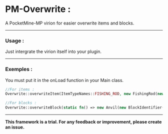 # PM-Overwrite :
A PocketMine-MP virion for easier overwrite items and blocks.

---

### Usage :
Just intergrate the virion itself into your plugin.

---

### Exemples :
You must put it in the onLoad function in your Main class.
```php
//For items :
Overwrite::overwriteItem(ItemTypeNames::FISHING_ROD, new FishingRod(new ItemIdentifier(ItemTypeIds::FISHING_ROD), "Fishing Rod"));

//For blocks :
Overwrite::overwriteBlock(static fn() => new Anvil(new BlockIdentifier(BlockTypeIds::ANVIL), "Anvil", new BlockTypeInfo(VanillaBlocks::ANVIL()->getBreakInfo())));
```

---

**This framework is a trial. For any feedback or improvement, please create an issue.**
